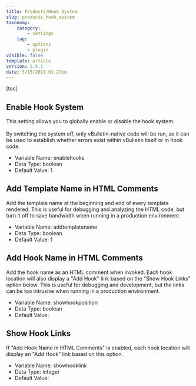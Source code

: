 ```yaml
---
title: Products/Hook System
slug: products_hook_system
taxonomy:
    category:
        - settings
    tag:
        - options
        - plugin
visible: false
template: article
version: 5.5.1
date: 3/15/2019 01:27pm
---
```


[toc]

## Enable Hook System
This setting allows you to globally enable or disable the hook system.<br />
<br />
By switching the system off, only vBulletin-native code will be run, so it can be used to establish whether errors exist within vBulletin itself or in hook code.



- Variable Name: enablehooks
- Data Type: boolean
- Default Value: 1

## Add Template Name in HTML Comments
Add the template name at the beginning and end of every template rendered. This is useful for debugging and analyzing the HTML code, but turn it off to save bandwidth when running in a production environment.



- Variable Name: addtemplatename
- Data Type: boolean
- Default Value: 1

## Add Hook Name in HTML Comments
Add the hook name as an HTML comment when invoked. 
Each hook location will also display a "Add Hook" link based on the "Show Hook Links" option below.
This is useful for debugging and development, but the links can be too intrusive when running in a production environment.



- Variable Name: showhookposition
- Data Type: boolean
- Default Value: 

## Show Hook Links
If "Add Hook Name in HTML Comments" is enabled, each hook location will display an "Add Hook" link based on this option.



- Variable Name: showhooklink
- Data Type: integer
- Default Value: 
